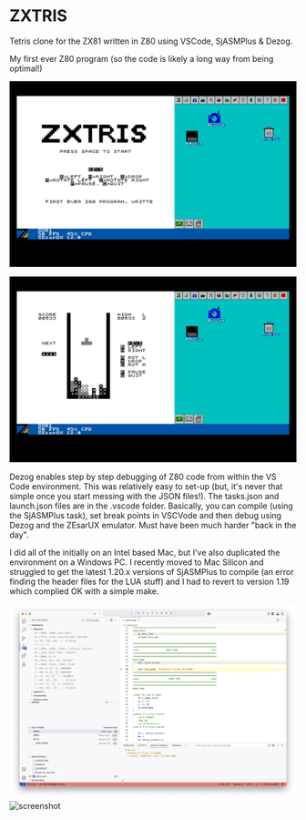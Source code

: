 # ZXTRIS 

Tetris clone for the ZX81 written in Z80 using VSCode, SjASMPlus & Dezog.

My first ever Z80 program (so the code is likely a long way from being optimal!)

![screenshot](/screenshots/ZXTRIS1.png)

![screenshot](/screenshots/ZXTRIS2.png)

Dezog enables step by step debugging of Z80 code from within the VS Code environment. This was relatively easy to set-up (but, it's never that simple once you start messing with the JSON files!). The tasks.json and launch.json files are in the .vscode folder. Basically, you can compile (using the SjASMPlus task), set break points in VSCVode and then debug using Dezog and the ZEsarUX emulator. Must have been much harder "back in the day".

I did all of the initially on an Intel based Mac, but I've also duplicated the environment on a Windows PC. I recently moved to Mac Silicon and struggled to get the latest 1.20.x versions of SjASMPlus to compile (an error finding the header files for the LUA stuff) and I had to revert to version 1.19 which complied OK with a simple make.

![screenshot](/screenshots/editor.png)
![screenshot](/screenshots/Debug.png)
